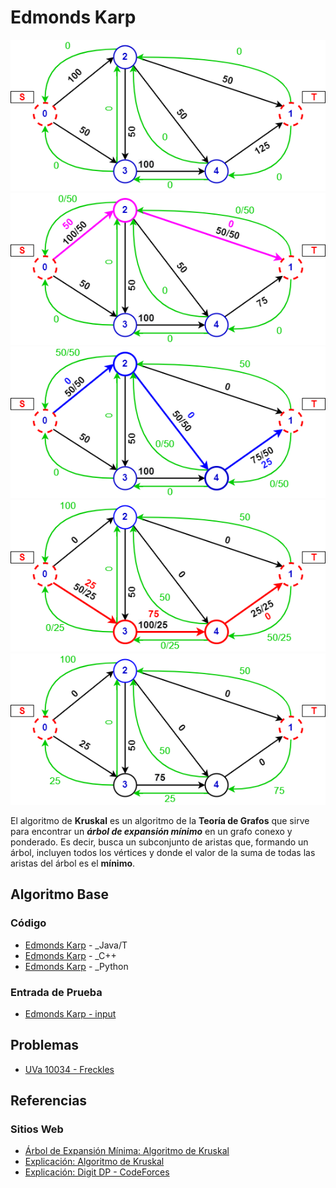 # Edmonds Karp
![Unsolved Problem](https://github.com/AleS900/prueba/blob/master/assets/EK1.png)
![Problem Solution Step 1](https://github.com/AleS900/prueba/blob/master/assets/EK2.png)
![Problem Solution Step 1](https://github.com/AleS900/prueba/blob/master/assets/EK3%20(1).png)
![Problem Solution Step 1](https://github.com/AleS900/prueba/blob/master/assets/EK4.png)
![Problem Solution Step 1](https://github.com/AleS900/prueba/blob/master/assets/EKF.png)

El algoritmo de **Kruskal** es un algoritmo de la **Teoría de Grafos** que sirve para encontrar un _**árbol de expansión mínimo**_ en un grafo conexo y ponderado. Es decir, busca un subconjunto de aristas que, formando un árbol, incluyen todos los vértices y donde el valor de la suma de todas las aristas del árbol es el **mínimo**.

## Algoritmo Base
### Código
-  [Edmonds Karp](https://github.com/PaulLandaeta/algoritmica2/blob/master/contenidoeoria%20de%20Grafos/Edmonds_Karp/EdmondsKarp.java) - _Java/T
-  [Edmonds Karp](https://github.com/PaulLandaeta/algoritmica2/blob/master/contenido/Teoria%20de%20Grafos/Edmonds_Karp/edmonds_karp.cpp) - _C++
-  [Edmonds Karp](https://github.com/PaulLandaeta/algoritmica2/blob/master/contenido/Teoria%20de%20Grafos/Edmonds_Karp/edmonds_karp) - _Python

### Entrada de Prueba
-  [Edmonds Karp - input](https://github.com/PaulLandaeta/algoritmica2/blob/master/contenido/Teoria%20de%20Grafos/Edmonds_Karp/in.txt)

## Problemas
-  [UVa 10034 - Freckles](https://github.com/PaulLandaeta/algoritmica2/blob/master/contenido/Teoria%20de%20Grafos/Kruskal/in.txt)

## Referencias
### Sitios Web 
-  [Árbol de Expansión Mínima: Algoritmo de Kruskal](https://jariasf.wordpress.com/2012/04/19/arbol-de-expansion-minima-algoritmo-de-kruskal/)
-  [Explicación: Algoritmo de Kruskal](https://cp-algorithms.com/graph/mst_kruskal.html)
-  [Explicación: Digit DP - CodeForces](https://codeforces.com/blog/entry/53960)


